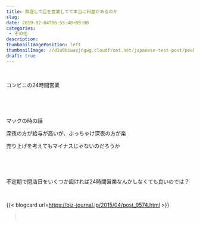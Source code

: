 ```yaml
---
title: 無理して店を営業してて本当に利益があるのか
slug: 
date: 2019-02-04T06:55:48+09:00
categories: 
 - その他
description: 
thumbnailImagePosition: left
thumbnailImage: //d1u9biwaxjngwg.cloudfront.net/japanese-test-post/peak-140.jpg
draft: true
---
```


<!--more-->

&nbsp;

コンビニの24時間営業

&nbsp;

&nbsp;

マックの時の話

深夜の方が給与が高いが、ぶっちゃけ深夜の方が楽

売り上げを考えてもマイナスじゃないのだろうか

&nbsp;

&nbsp;

不定期で閉店日をいくつか設ければ24時間営業なんかしなくても良いのでは？

&nbsp;

{{< blogcard url=https://biz-journal.jp/2015/04/post_9574.html >}}<blockquote>&nbsp;</blockquote>
&nbsp;
